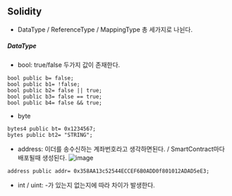 ## Solidity
- DataType / ReferenceType / MappingType 총 세가지로 나뉜다.


##### DataType
- bool: true/false 두가지 값이 존재한다. 
```solidity
bool public b= false;
bool public b1= !false;
bool public b2= false || true;
bool public b3= false == true;
bool public b4= false && true;
```

- byte
```solidity
bytes4 public bt= 0x1234567;
bytes public bt2= "STRING";
```

- address: 이더를 송수신하는 계좌번호라고 생각하면된다. / SmartContract마다 배포될때 생성된다.
![image](https://user-images.githubusercontent.com/79950504/182088379-1a1e2068-2c25-4534-adb7-63e231f86d9e.png)
```solidity
address public addr= 0x358AA13c52544ECCEF6B0ADD0f801012ADAD5eE3;
```

- int / uint: -가 있는지 없는지에 따라 차이가 발생한다.
